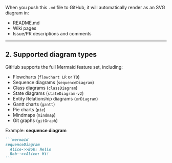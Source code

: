 When you push this `.md` file to GitHub, it will automatically render as an SVG diagram in:

- README.md
- Wiki pages
- Issue/PR descriptions and comments

---

## **2. Supported diagram types**

GitHub supports the full Mermaid feature set, including:

- Flowcharts (`flowchart LR` or `TD`)
- Sequence diagrams (`sequenceDiagram`)
- Class diagrams (`classDiagram`)
- State diagrams (`stateDiagram-v2`)
- Entity Relationship diagrams (`erDiagram`)
- Gantt charts (`gantt`)
- Pie charts (`pie`)
- Mindmaps (`mindmap`)
- Git graphs (`gitGraph`)

Example: **sequence diagram**

````markdown
```mermaid
sequenceDiagram
  Alice->>Bob: Hello
  Bob-->>Alice: Hi!
```
````
